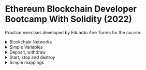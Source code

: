 # Ethereum Blockchain Developer Bootcamp With Solidity (2022)

Practice exercises developed by Eduardo Aire Torres for the course.

<details>
  <summary>Blockchain Networks</summary>

  ### [FirstSmartContract.sol](./contracts/FirstSmartContract.sol)

  - JavaScript VM(London) deploy 0xd9145CCE52D386f254917e481eB44e9943F39138
  
  ![JavaScript VM](./util/images/javaScriptVM.png)
  
  - Ropsten deploy [0x8346f00379d30Dc3bf7D069C96a65ec6B30ac0EF](https://ropsten.etherscan.io/address/0x8346f00379d30Dc3bf7D069C96a65ec6B30ac0EF)
  
  - Web3 Provider deploy 0x3dc61BFDa63a4FbA5C9bB5C20a99c97cecb90a9a
  
  ![JavaScript VM](./util/images/web3provider.png)
  
</details>

<details>
  <summary>Simple Variables</summary>

  #### [Variables.sol](./contracts/Variables.sol)
  #### [RollOver7.sol](./contracts/RollOver7.sol) pragma solidity 0.7.0;
  #### [RollOver8.sol](./contracts/RollOver8.sol) pragma solidity ^0.8.1;

</details>

<details>
  <summary>Deposit, withdraw</summary>

  #### [SendMoneyExample.sol](./contracts/SendMoneyExample.sol)

</details>

<details>
  <summary>Start, stop and destroy</summary>

  #### [StartStopUpdateExample.sol](./contracts/StartStopUpdateExample.sol)

</details>

<details>
  <summary>Simple mappings</summary>

  #### [SimpleMappingExample.sol](./contracts/SimpleMappingExample.sol)

</details>
